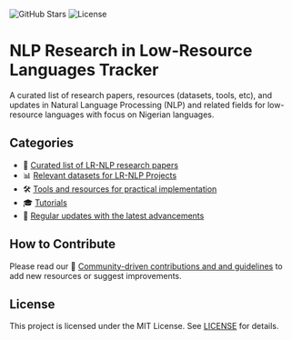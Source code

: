 ![GitHub Stars](https://img.shields.io/github/stars/ijdutse/naija-nlp?style=social)
![License](https://img.shields.io/badge/license-MIT-blue)

# NLP Research in Low-Resource Languages Tracker 
A curated list of research papers, resources (datasets, tools, etc), and updates in Natural Language Processing (NLP) and related fields for low-resource languages with focus on Nigerian languages. 

## Categories
- 📑 [Curated list of LR-NLP research papers](/papers)
- 📊 [Relevant datasets for LR-NLP Projects](/datasets)
- 🛠️ [Tools and resources for practical implementation](/tools)
- 🎓 [Tutorials](/tutorials)
- 🔄 [Regular updates with the latest advancements](/updates/latest-updates.md)

## How to Contribute
Please read our 🤝 [Community-driven contributions and and guidelines](CONTRIBUTING.md) to add new resources or suggest improvements.

## License
This project is licensed under the MIT License. See [LICENSE](LICENSE) for details.
